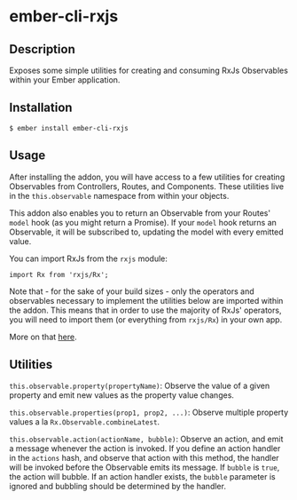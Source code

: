 # ember-cli-rxjs

## Description
Exposes some simple utilities for creating and consuming RxJs Observables within your Ember application.

## Installation

```
$ ember install ember-cli-rxjs
```

## Usage

After installing the addon, you will have access to a few utilities for creating Observables from Controllers, Routes, and Components. These utilities live in the `this.observable` namespace from within your objects.

This addon also enables you to return an Observable from your Routes' `model` hook (as you might return a Promise). If your `model` hook returns an Observable, it will be subscribed to, updating the model with every emitted value.

You can import RxJs from the `rxjs` module:

```
import Rx from 'rxjs/Rx';
```

Note that - for the sake of your build sizes - only the operators and observables necessary to implement the utilities below are imported within the addon. This means that in order to use the majority of RxJs' operators, you will need to import them (or everything from ```rxjs/Rx```) in your own app.

More on that [here](https://github.com/ReactiveX/rxjs#installation-and-usage).

## Utilities

`this.observable.property(propertyName)`: Observe the value of a given property and emit new values as the property value changes.

`this.observable.properties(prop1, prop2, ...)`: Observe multiple property values a la `Rx.Observable.combineLatest`.

`this.observable.action(actionName, bubble)`: Observe an action, and emit a message whenever the action is invoked. If you define an action handler in the `actions` hash, and observe that action with this method, the handler will be invoked before the Observable emits its message. If `bubble` is `true`, the action will bubble. If an action handler exists, the `bubble` parameter is ignored and bubbling should be determined by the handler.
